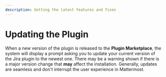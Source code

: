 ```yaml
---
description: Getting the latest features and fixes
---
```


# Updating the Plugin

When a new version of the plugin is released to the **Plugin Marketplace**, the system will display a prompt asking you to update your current version of the Jira plugin to the newest one. There may be a warning shown if there is a major version change that **may** affect the installation. Generally, updates are seamless and don't interrupt the user experience in Mattermost.

